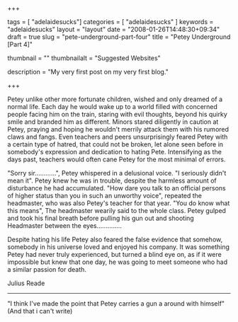 
+++

tags = [ "adelaidesucks"]
categories = [ "adelaidesucks" ]
keywords = "adelaidesucks"
layout = "layout"
date = "2008-01-26T14:48:30+09:34"
draft = true
slug = "pete-underground-part-four"
title = "Petey Underground [Part 4]"

thumbnail = ""
thumbnailalt = "Suggested Websites"

description = "My very first post on my very first blog."

+++

Petey unlike other more fortunate children, wished and only dreamed of a normal life. Each day he would wake up to a world filled with concerned people facing him on the train, staring with evil thoughts, beyond his quirky smile and branded him as different. Minors stared diligently in caution at Petey, praying and hoping he wouldn't merrily attack them with his rumored claws and fangs. Even teachers and peers unsurprisingly feared Petey with a certain type of hatred, that could not be broken, let alone seen before in somebody's expression and dedication to hating Pete. Intensifying as the days past, teachers would often cane Petey for the most minimal of errors.

"Sorry sir............", Petey whispered in a delusional voice. "I seriously didn't mean it". Petey knew he was in trouble, despite the harmless amount of disturbance he had accumulated.
"How dare you talk to an official persons of higher status than you in such an unworthy voice", repeated the headmaster, who was also Petey's teacher for that year. "You do know what this means", The headmaster wearily said to the whole class. Petey gulped and took his final breath before pulling his gun out and shooting Headmaster between the eyes..............

Despite hating his life Petey also feared the false evidence that somehow, somebody in his universe loved and enjoyed his company. It was something Petey had never truly experienced, but turned a blind eye on, as if it were impossible but knew that one day, he was going to meet someone who had a similar passion for death.

Julius Reade
_____________________________________________________

"I think I've made the point that Petey carries a gun a around with himself" (And that i can't write)